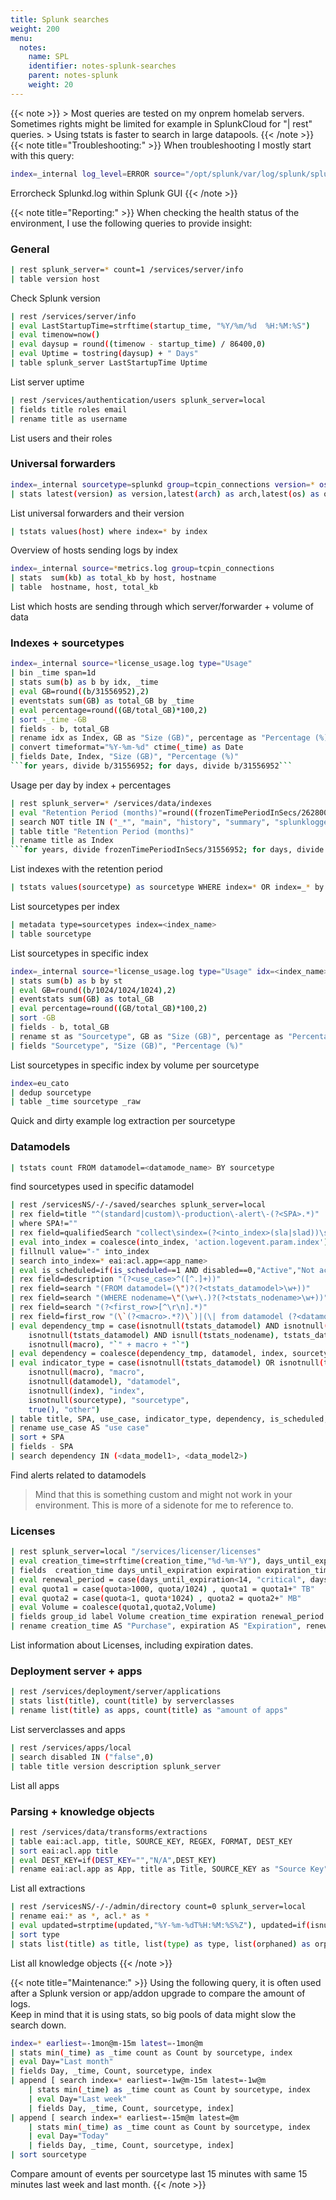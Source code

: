 ```yaml
---
title: Splunk searches
weight: 200
menu:
  notes:
    name: SPL
    identifier: notes-splunk-searches
    parent: notes-splunk
    weight: 20
---
```


<div style="display: block; width: 100%; max-width: none;">
{{< note >}}
> Most queries are tested on my onprem homelab servers. Sometimes rights might be limited for example in SplunkCloud for "| rest" queries.  
> Using tstats is faster to search in large datapools.
{{< /note >}}
<!-- Troubleshooting:  -->
{{< note title="Troubleshooting:" >}}
When troubleshooting I mostly start with this query:

```bash
index=_internal log_level=ERROR source="/opt/splunk/var/log/splunk/splunkd.log"
```
Errorcheck Splunkd.log within Splunk GUI
{{< /note >}}

<!-- Reporting:  -->
{{< note title="Reporting:" >}}
When checking the health status of the environment, I use the following queries to provide insight:
### General
```bash
| rest splunk_server=* count=1 /services/server/info 
| table version host
```
Check Splunk version 

```bash
| rest /services/server/info 
| eval LastStartupTime=strftime(startup_time, "%Y/%m/%d  %H:%M:%S")
| eval timenow=now()
| eval daysup = round((timenow - startup_time) / 86400,0)
| eval Uptime = tostring(daysup) + " Days"
| table splunk_server LastStartupTime Uptime
```
List server uptime

```bash
| rest /services/authentication/users splunk_server=local
| fields title roles email
| rename title as username
```
List users and their roles

### Universal forwarders
```bash
index=_internal sourcetype=splunkd group=tcpin_connections version=* os=* arch=* build=* hostname=* source=*metrics.log 
| stats latest(version) as version,latest(arch) as arch,latest(os) as os,latest(build) as build by hostname
```
List universal forwarders and their version

```bash
| tstats values(host) where index=* by index
```
Overview of hosts sending logs by index

```bash
index=_internal source=*metrics.log group=tcpin_connections 
| stats  sum(kb) as total_kb by host, hostname   
| table  hostname, host, total_kb
```
List which hosts are sending through which server/forwarder + volume of data

### Indexes + sourcetypes
```bash
index=_internal source=*license_usage.log type="Usage"
| bin _time span=1d
| stats sum(b) as b by idx, _time
| eval GB=round((b/31556952),2)
| eventstats sum(GB) as total_GB by _time
| eval percentage=round((GB/total_GB)*100,2)
| sort -_time -GB
| fields - b, total_GB
| rename idx as Index, GB as "Size (GB)", percentage as "Percentage (%)"
| convert timeformat="%Y-%m-%d" ctime(_time) as Date
| fields Date, Index, "Size (GB)", "Percentage (%)"
```for years, divide b/31556952; for days, divide b/31556952```
```
Usage per day by index + percentages

```bash
| rest splunk_server=* /services/data/indexes 
| eval "Retention Period (months)"=round((frozenTimePeriodInSecs/2628000),0)
| search NOT title IN ("_*", "main", "history", "summary", "splunklogger") 
| table title "Retention Period (months)" 
| rename title as Index
```for years, divide frozenTimePeriodInSecs/31556952; for days, divide frozenTimePeriodInSecs/86400```
```
List indexes with the retention period

```bash
| tstats values(sourcetype) as sourcetype WHERE index=* OR index=_* by index 
```
List sourcetypes per index

```bash
| metadata type=sourcetypes index=<index_name>
| table sourcetype
```
List sourcetypes in specific index

```bash
index=_internal source=*license_usage.log type="Usage" idx=<index_name>
| stats sum(b) as b by st
| eval GB=round((b/1024/1024/1024),2)
| eventstats sum(GB) as total_GB
| eval percentage=round((GB/total_GB)*100,2)
| sort -GB
| fields - b, total_GB
| rename st as "Sourcetype", GB as "Size (GB)", percentage as "Percentage (%)"
| fields "Sourcetype", "Size (GB)", "Percentage (%)"
```
List sourcetypes in specific index by volume per sourcetype

```bash
index=eu_cato
| dedup sourcetype
| table _time sourcetype _raw
```
Quick and dirty example log extraction per sourcetype

### Datamodels
```bash
| tstats count FROM datamodel=<datamode_name> BY sourcetype
```
find sourcetypes used in specific datamodel

```bash
| rest /servicesNS/-/-/saved/searches splunk_server=local
| rex field=title "^(standard|custom)\-production\-alert\-(?<SPA>.*)"
| where SPA!=""
| rex field=qualifiedSearch "collect\sindex=(?<into_index>(sla|slad))\s.*"
| eval into_index = coalesce(into_index, 'action.logevent.param.index')
| fillnull value="-" into_index
| search into_index=* eai:acl.app=<app_name>
| eval is_scheduled=if(is_scheduled==1 AND disabled==0,"Active","Not active")
| rex field=description "(?<use_case>^([^.]+))"
| rex field=search "(FROM datamodel=(\")?(?<tstats_datamodel>\w+))"
| rex field=search "(WHERE nodename=\"(\w+\.)?(?<tstats_nodename>\w+))"
| rex field=search "(?<first_row>[^\r\n].*)"
| rex field=first_row "(\`(?<macro>.*?)\`)|(\| from datamodel (?<datamodel>.*))|(index=\"?(?<index>\w+)\"?)|(sourcetype=\"?(?<sourcetype>\w+(:\w+)?)\"?)"
| eval dependency_tmp = case(isnotnull(tstats_datamodel) AND isnotnull(tstats_nodename), tstats_datamodel + "." + tstats_nodename,
    isnotnull(tstats_datamodel) AND isnull(tstats_nodename), tstats_datamodel,
    isnotnull(macro), "`" + macro + "`")
| eval dependency = coalesce(dependency_tmp, datamodel, index, sourcetype)
| eval indicator_type = case(isnotnull(tstats_datamodel) OR isnotnull(tstats_nodename), "tstats",
    isnotnull(macro), "macro",
    isnotnull(datamodel), "datamodel",
    isnotnull(index), "index",
    isnotnull(sourcetype), "sourcetype",
    true(), "other")
| table title, SPA, use_case, indicator_type, dependency, is_scheduled, into_index, cron_schedule,
| rename use_case AS "use case"
| sort + SPA
| fields - SPA
| search dependency IN (<data_model1>, <data_model2>)
```
Find alerts related to datamodels 
> Mind that this is something custom and might not work in your environment. This is more of a sidenote for me to reference to.

### Licenses
```bash
| rest splunk_server=local "/services/licenser/licenses"
| eval creation_time=strftime(creation_time,"%d-%m-%Y"), days_until_expiration=round((expiration_time-now())/86400) , expiration=strftime(expiration_time,"%d-%m-%Y") ,quota = ('quota'/1024/1024/1024), Volume = quota+" GB", is_unlimited =if('is_unlimited'==0,"no","yes")
| fields  creation_time days_until_expiration expiration expiration_time Volume stack_id status subgroup_id type window_period max_violations label is_unlimited group_id features eai:acl.perms.write eai:acl.perms.read quota
| eval renewal_period = case(days_until_expiration<14, "critical", days_until_expiration<30, "warning", 1=1, "Ok")
| eval quota1 = case(quota>1000, quota/1024) , quota1 = quota1+" TB"
| eval quota2 = case(quota<1, quota*1024) , quota2 = quota2+" MB"
| eval Volume = coalesce(quota1,quota2,Volume)
| fields group_id label Volume creation_time expiration renewal_period days_until_expiration is_unlimited   
| rename creation_time AS "Purchase", expiration AS "Expiration", renewal_period AS "Renewal", days_until_expiration AS "Remaining Days", is_unlimited AS Unlimited,  group_id AS "License Type" , features AS "Available Features" , label AS License
```
List information about Licenses, including expiration dates.

### Deployment server + apps
```bash
| rest /services/deployment/server/applications
| stats list(title), count(title) by serverclasses
| rename list(title) as apps, count(title) as "amount of apps"
```
List serverclasses and apps

```bash
| rest /services/apps/local 
| search disabled IN ("false",0)
| table title version description splunk_server
```
List all apps

### Parsing + knowledge objects
```bash
| rest /services/data/transforms/extractions 
| table eai:acl.app, title, SOURCE_KEY, REGEX, FORMAT, DEST_KEY 
| sort eai:acl.app title 
| eval DEST_KEY=if(DEST_KEY="","N/A",DEST_KEY) 
| rename eai:acl.app as App, title as Title, SOURCE_KEY as "Source Key", REGEX as RegEx, FORMAT as Format, DEST_KEY as "Dest Key"  
```
List all extractions

```bash
| rest /servicesNS/-/-/admin/directory count=0 splunk_server=local 
| rename eai:* as *, acl.* as * 
| eval updated=strptime(updated,"%Y-%m-%dT%H:%M:%S%Z"), updated=if(isnull(updated),"Never",strftime(updated,"%d %b %Y"))
| sort type 
| stats list(title) as title, list(type) as type, list(orphaned) as orphaned, list(sharing) as sharing, list(owner) as owner, list(updated) as updated by app 
```
List all knowledge objects
{{< /note >}}

<!-- Maintenance  -->
{{< note title="Maintenance:" >}}
Using the following query, it is often used after a Splunk version or app/addon upgrade to compare the amount of logs.  
Keep in mind that it is using stats, so big pools of data might slow the search down.
```bash
index=* earliest=-1mon@m-15m latest=-1mon@m
| stats min(_time) as _time count as Count by sourcetype, index
| eval Day="Last month" 
| fields Day, _time, Count, sourcetype, index
| append [ search index=* earliest=-1w@m-15m latest=-1w@m 
    | stats min(_time) as _time count as Count by sourcetype, index
    | eval Day="Last week" 
    | fields Day, _time, Count, sourcetype, index] 
| append [ search index=* earliest=-15m@m latest=@m
    | stats min(_time) as _time count as Count by sourcetype, index
    | eval Day="Today" 
    | fields Day, _time, Count, sourcetype, index]     
| sort sourcetype
```
Compare amount of events per sourcetype last 15 minutes with same 15 minutes last week and last month.
{{< /note >}}
</div>